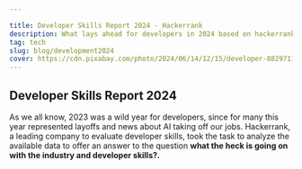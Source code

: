 ```yaml
---

title: Developer Skills Report 2024 - Hackerrank
description: What lays ahead for developers in 2024 based on hackerrank report?
tag: tech
slug: blog/development2024
cover: https://cdn.pixabay.com/photo/2024/06/14/12/15/developer-8829711_1280.jpg
---
```

## Developer Skills Report 2024 

As we all know, 2023 was a wild year for developers, since for many this year represented layoffs and news about AI taking off our jobs. Hackerrank, a leading company to evaluate developer skills, took the task to analyze the available data to offer an answer to the question **what the heck is going on with the industry and developer skills?.**
<!-- <div class="flourish-embed flourish-chart" data-src="visualisation/18725278"><script src="https://public.flourish.studio/resources/embed.js"></script></div> -->

<br>
<br>
